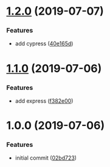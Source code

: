 # [1.2.0](https://github.com/mdluo/node-drone-example/compare/v1.1.0...v1.2.0) (2019-07-07)


### Features

* add cypress ([40e165d](https://github.com/mdluo/node-drone-example/commit/40e165d))

# [1.1.0](https://github.com/mdluo/node-drone-boilerplate/compare/v1.0.0...v1.1.0) (2019-07-06)


### Features

* add express ([f382e00](https://github.com/mdluo/node-drone-boilerplate/commit/f382e00))

# 1.0.0 (2019-07-06)


### Features

* initial commit ([02bd723](https://github.com/mdluo/node-drone-boilerplate/commit/02bd723))
